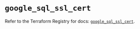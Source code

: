 # `google_sql_ssl_cert`

Refer to the Terraform Registry for docs: [`google_sql_ssl_cert`](https://registry.terraform.io/providers/hashicorp/google-beta/6.11.1/docs/resources/google_sql_ssl_cert).
